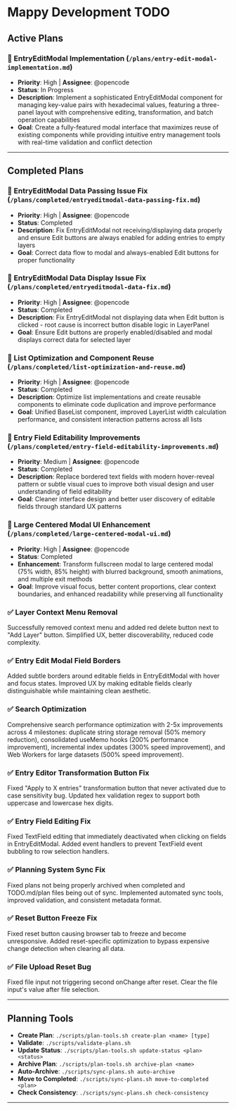 # Mappy Development TODO

## Active Plans

### 🚀 EntryEditModal Implementation (`/plans/entry-edit-modal-implementation.md`)
- **Priority**: High | **Assignee**: @opencode
- **Status**: In Progress
- **Description**: Implement a sophisticated EntryEditModal component for managing key-value pairs with hexadecimal values, featuring a three-panel layout with comprehensive editing, transformation, and batch operation capabilities
- **Goal**: Create a fully-featured modal interface that maximizes reuse of existing components while providing intuitive entry management tools with real-time validation and conflict detection

---

## Completed Plans

### 🐛 EntryEditModal Data Passing Issue Fix (`/plans/completed/entryeditmodal-data-passing-fix.md`)
- **Priority**: High | **Assignee**: @opencode
- **Status**: Completed
- **Description**: Fix EntryEditModal not receiving/displaying data properly and ensure Edit buttons are always enabled for adding entries to empty layers
- **Goal**: Correct data flow to modal and always-enabled Edit buttons for proper functionality



### 🐛 EntryEditModal Data Display Issue Fix (`/plans/completed/entryeditmodal-data-fix.md`)
- **Priority**: High | **Assignee**: @opencode
- **Status**: Completed
- **Description**: Fix EntryEditModal not displaying data when Edit button is clicked - root cause is incorrect button disable logic in LayerPanel
- **Goal**: Ensure Edit buttons are properly enabled/disabled and modal displays correct data for selected layer



### 🚀 List Optimization and Component Reuse (`/plans/completed/list-optimization-and-reuse.md`)
- **Priority**: High | **Assignee**: @opencode
- **Status**: Completed
- **Description**: Optimize list implementations and create reusable components to eliminate code duplication and improve performance
- **Goal**: Unified BaseList component, improved LayerList width calculation performance, and consistent interaction patterns across all lists



### 🎨 Entry Field Editability Improvements (`/plans/completed/entry-field-editability-improvements.md`)
- **Priority**: Medium | **Assignee**: @opencode
- **Status**: Completed
- **Description**: Replace bordered text fields with modern hover-reveal pattern or subtle visual cues to improve both visual design and user understanding of field editability
- **Goal**: Cleaner interface design and better user discovery of editable fields through standard UX patterns



### 🎨 Large Centered Modal UI Enhancement (`/plans/completed/large-centered-modal-ui.md`)
- **Priority**: High | **Assignee**: @opencode
- **Status**: Completed
- **Enhancement**: Transform fullscreen modal to large centered modal (75% width, 85% height) with blurred background, smooth animations, and multiple exit methods
- **Goal**: Improve visual focus, better content proportions, clear context boundaries, and enhanced readability while preserving all functionality



### ✅ Layer Context Menu Removal
Successfully removed context menu and added red delete button next to "Add Layer" button. Simplified UX, better discoverability, reduced code complexity.

### ✅ Entry Edit Modal Field Borders
Added subtle borders around editable fields in EntryEditModal with hover and focus states. Improved UX by making editable fields clearly distinguishable while maintaining clean aesthetic.

### ✅ Search Optimization
Comprehensive search performance optimization with 2-5x improvements across 4 milestones: duplicate string storage removal (50% memory reduction), consolidated useMemo hooks (200% performance improvement), incremental index updates (300% speed improvement), and Web Workers for large datasets (500% speed improvement).

### ✅ Entry Editor Transformation Button Fix
Fixed "Apply to X entries" transformation button that never activated due to case sensitivity bug. Updated hex validation regex to support both uppercase and lowercase hex digits.

### ✅ Entry Field Editing Fix
Fixed TextField editing that immediately deactivated when clicking on fields in EntryEditModal. Added event handlers to prevent TextField event bubbling to row selection handlers.

### ✅ Planning System Sync Fix
Fixed plans not being properly archived when completed and TODO.md/plan files being out of sync. Implemented automated sync tools, improved validation, and consistent metadata format.

### ✅ Reset Button Freeze Fix
Fixed reset button causing browser tab to freeze and become unresponsive. Added reset-specific optimization to bypass expensive change detection when clearing all data.

### ✅ File Upload Reset Bug
Fixed file input not triggering second onChange after reset. Clear the file input's value after file selection.

---

## Planning Tools
- **Create Plan**: `./scripts/plan-tools.sh create-plan <name> [type]`
- **Validate**: `./scripts/validate-plans.sh`
- **Update Status**: `./scripts/plan-tools.sh update-status <plan> <status>`
- **Archive Plan**: `./scripts/plan-tools.sh archive-plan <name>`
- **Auto-Archive**: `./scripts/sync-plans.sh auto-archive`
- **Move to Completed**: `./scripts/sync-plans.sh move-to-completed <plan>`
- **Check Consistency**: `./scripts/sync-plans.sh check-consistency`

---

